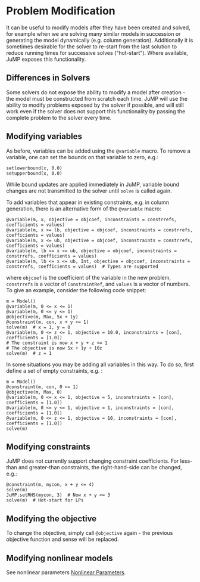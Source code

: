 Problem Modification
====================

It can be useful to modify models after they have been created and solved, for example when we are solving many similar models in succession or generating the model dynamically (e.g. column generation). Additionally it is sometimes desirable for the solver to re-start from the last solution to reduce running times for successive solves ("hot-start"). Where available, JuMP exposes this functionality.

Differences in Solvers
----------------------

Some solvers do not expose the ability to modify a model after creation - the model must be constructed from scratch each time. JuMP will use the ability to modify problems exposed by the solver if possible, and will still work even if the solver does not support this functionality by passing the complete problem to the solver every time.

Modifying variables
-------------------

As before, variables can be added using the `@variable` macro. To remove a variable, one can set the bounds on that variable to zero, e.g.:

    setlowerbound(x, 0.0)
    setupperbound(x, 0.0)

While bound updates are applied immediately in JuMP, variable bound changes are not transmitted to the solver until `solve` is called again.

To add variables that appear in existing constraints, e.g. in column generation, there is an alternative form of the `@variable` macro:

    @variable(m, x, objective = objcoef, inconstraints = constrrefs, coefficients = values)
    @variable(m, x >= lb, objective = objcoef, inconstraints = constrrefs, coefficients = values)
    @variable(m, x <= ub, objective = objcoef, inconstraints = constrrefs, coefficients = values)
    @variable(m, lb <= x <= ub, objective = objcoef, inconstraints = constrrefs, coefficients = values)
    @variable(m, lb <= x <= ub, Int, objective = objcoef, inconstraints = constrrefs, coefficients = values)  # Types are supported

where `objcoef` is the coefficient of the variable in the new problem, `constrrefs` is a vector of `ConstraintRef`, and `values` is a vector of numbers. To give an example, consider the following code snippet:

    m = Model()
    @variable(m, 0 <= x <= 1)
    @variable(m, 0 <= y <= 1)
    @objective(m, Max, 5x + 1y)
    @constraint(m, con, x + y <= 1)
    solve(m)  # x = 1, y = 0
    @variable(m, 0 <= z <= 1, objective = 10.0, inconstraints = [con], coefficients = [1.0])
    # The constraint is now x + y + z <= 1
    # The objective is now 5x + 1y + 10z
    solve(m)  # z = 1

In some situations you may be adding all variables in this way. To do so, first define a set of empty constraints, e.g. :

    m = Model()
    @constraint(m, con, 0 <= 1)
    @objective(m, Max, 0)
    @variable(m, 0 <= x <= 1, objective = 5, inconstraints = [con], coefficients = [1.0])
    @variable(m, 0 <= y <= 1, objective = 1, inconstraints = [con], coefficients = [1.0])
    @variable(m, 0 <= z <= 1, objective = 10, inconstraints = [con], coefficients = [1.0])
    solve(m)

Modifying constraints
---------------------

JuMP does not currently support changing constraint coefficients. For less-than and greater-than constraints, the right-hand-side can be changed, e.g.:

    @constraint(m, mycon, x + y <= 4)
    solve(m)
    JuMP.setRHS(mycon, 3)  # Now x + y <= 3
    solve(m)  # Hot-start for LPs

Modifying the objective
-----------------------

To change the objective, simply call `@objective` again - the previous objective function and sense will be replaced.

Modifying nonlinear models
--------------------------

See nonlinear parameters [Nonlinear Parameters](@ref).
